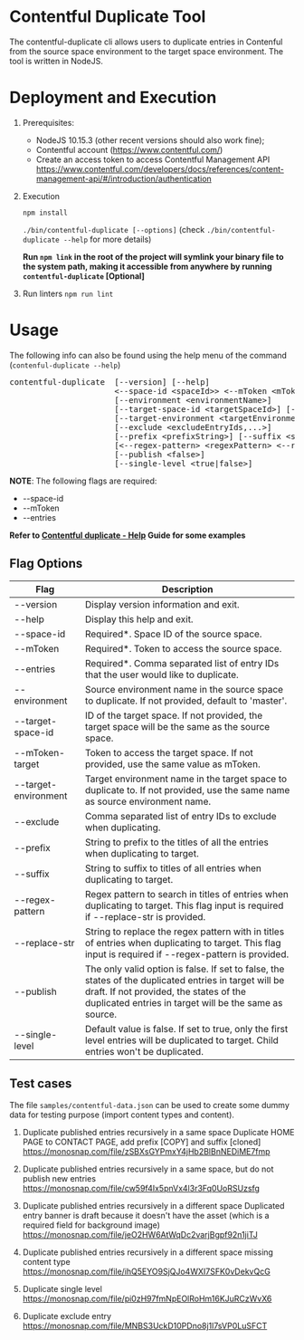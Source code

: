 # Contentful Duplicate Tool
The contentful-duplicate cli allows users to duplicate entries in Contenful from the source space environment to the target space environment. The tool is written in NodeJS.

# Deployment and Execution
1.  Prerequisites:
    - NodeJS 10.15.3 (other recent versions should also work fine);
    - Contentful account (https://www.contentful.com/)
    - Create an access token to access Contentful Management API https://www.contentful.com/developers/docs/references/content-management-api/#/introduction/authentication
     
2. Execution

    `npm install`

    `./bin/contentful-duplicate [--options]` (check `./bin/contentful-duplicate --help` for more details)

    **Run `npm link` in the root of the project will symlink your binary file to the system path, making it accessible from anywhere by running `contentful-duplicate` [Optional]**

3. Run linters 
    `npm run lint`

# Usage
The following info can also be found using the help menu of the command (`contenful-duplicate --help`)

<pre>
contentful-duplicate  [--version] [--help]
                      &lt;--space-id &lt;spaceId&gt;&gt; &lt;--mToken &lt;mToken&gt;&gt; &lt;--entries &lt;entryIds,...&gt;&gt;
                      [--environment &lt;environmentName&gt;]
                      [--target-space-id &lt;targetSpaceId&gt;] [--mToken-target &lt;mTokenTarget&gt;]
                      [--target-environment &lt;targetEnvironmentId&gt;]
                      [--exclude &lt;excludeEntryIds,...&gt;]
                      [--prefix &lt;prefixString&gt;] [--suffix &lt;suffixString&gt;]
                      [&lt;--regex-pattern&gt; &lt;regexPattern&gt; &lt;--replace-str&gt; &lt;replaceString&gt;]
                      [--publish &lt;false&gt;]
                      [--single-level &lt;true|false&gt;]
</pre>

**NOTE**: The following flags are required:
+ --space-id
+ --mToken
+ --entries

**Refer to [Contentful duplicate - Help](docs/contentful-duplicate.md) Guide for some examples**

## Flag Options
|Flag                     |Description|
|---                      |---|
| --version                |Display version information and exit.|
| --help                   |Display this help and exit.|
| --space-id               |Required*. Space ID of the source space.|
| --mToken                 |Required*. Token to access the source space.|
| --entries                |Required*. Comma separated list of entry IDs that the user would like to duplicate.|
| --environment            |Source environment name in the source space to duplicate. If not provided, default to 'master'.|
| --target-space-id        |ID of the target space. If not provided, the target space will be the same as the source space.|
| --mToken-target          |Token to access the target space. If not provided, use the same value as mToken.|
| --target-environment     |Target environment name in the target space to duplicate to. If not provided, use the same name as source environment name.|
| --exclude                |Comma separated list of entry IDs to exclude when duplicating.|
| --prefix                 |String to prefix to the titles of all the entries when duplicating to target.|
| --suffix                 |String to suffix to titles of all entries when duplicating to target.|
| --regex-pattern          |Regex pattern to search in titles of entries when duplicating to target. This flag input is required if --replace-str is provided.|
| --replace-str            |String to replace the regex pattern with in titles of entries when duplicating to target. This flag input is required if --regex-pattern is provided.|
| --publish                |The only valid option is false. If set to false, the states of the duplicated entries in target will be draft. If not provided, the states of the duplicated entries in target will be the same as source.|
| --single-level        |Default value is false. If set to true, only the first level entries will be duplicated to target. Child entries won't be duplicated.|

## Test cases
The file `samples/contentful-data.json` can be used to create some dummy data for testing purpose (import content types and content).

1. Duplicate published entries recursively in a same space
Duplicate HOME PAGE to CONTACT PAGE, add prefix [COPY] and suffix [cloned]
https://monosnap.com/file/zSBXsGYPmxY4jHb2BlBnNEDiME7fmp

2. Duplicate published entries recursively in a same space, but do not publish new entries
https://monosnap.com/file/cw59f4Ix5pnVx4l3r3Fq0UoRSUzsfg

3. Duplicate published entries recursively in a different space
Duplicated entry banner is draft because it doesn't have the asset (which is a required field for background image)
https://monosnap.com/file/jeO2HW6AtWqDc2varjBgpf92n1jiTJ

4. Duplicate published entries recursively in a different space missing content type
https://monosnap.com/file/ihQ5EYO9SjQJo4WXI7SFK0vDekvQcG

5. Duplicate single level
https://monosnap.com/file/pi0zH97fmNpEOlRoHm16KJuRCzWvX6

6. Duplicate exclude entry
https://monosnap.com/file/MNBS3UckD10PDno8j1l7sVP0LuSFCT
